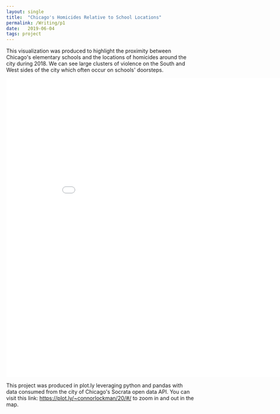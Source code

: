 ```yaml
---
layout: single
title:  "Chicago's Homicides Relative to School Locations"
permalink: /Writing/p1
date:   2019-06-04
tags: project
---
```


This visualization was produced to highlight the proximity between Chicago's elementary schools and the locations of homicides around the city during 2018.  We can see large clusters of violence on the South and West sides of the city which often occur on schools' doorsteps.

<iframe width="900" height="800" frameborder="0" scrolling="yes" src="//plot.ly/~connorlockman/20.embed"></iframe>

This project was produced in plot.ly leveraging python and pandas with data consumed from the city of Chicago's Socrata open data API.  You can visit this link: <https://plot.ly/~connorlockman/20/#/> to zoom in and out in the map.

